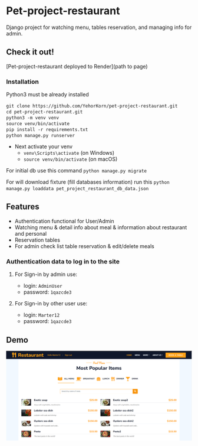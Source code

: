 # Pet-project-restaurant

Django project for watching menu, tables reservation, and managing info for admin.

## Check it out!
[Pet-project-restaurant deployed to Render](path to page)

### Installation

Python3 must be already installed

```shell
git clone https://github.com/YehorKorn/pet-project-restaurant.git
cd pet-project-restaurant.git
python3 -m venv venv
source venv/bin/activate
pip install -r requirements.txt
python manage.py runserver
```

- Next activate your venv 
  - `venv\Scripts\activate` (on Windows)
  - `source venv/bin/activate` (on macOS)

For initial db use this command `python manage.py migrate`

For will download fixture (fill databases information) run this `python manage.py loaddata pet_project_restaurant_db_data.json`

## Features

* Authentication functional for User/Admin
* Watching menu & detail info about meal & information about restaurant and personal
* Reservation tables
* For admin check list table reservation & edit/delete meals

### Authentication data to log in to the site
1. For Sign-in by admin use:
    - login: `AdminUser`
    - password: `1qazcde3`

2. For Sign-in by other user use:
    - login: `Marter12`
    - password: `1qazcde3`

## Demo

![Website interface](demo.png)
